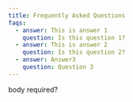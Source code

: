 ```yaml
---
title: Frequently Asked Questions
faqs:
  - answer: This is answer 1
    question: Is this question 1?
  - answer: This is answer 2
    question: Is this question 2?
  - answer: Answer3
    question: Question 3
---
```

body required?
